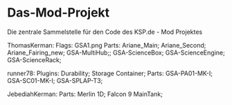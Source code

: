 Das-Mod-Projekt
===============

Die zentrale Sammelstelle für den Code des KSP.de - Mod Projektes

ThomasKerman: 
	Flags: GSA1.png
	Parts: Ariane_Main; Ariane_Second; Ariane_Fairing_new; GSA-MultiHub;; GSA-ScienceBox; GSA-ScienceEngine; GSA-ScienceRack;

runner78: 
  Plugins: Durability; Storage Container;
  Parts: GSA-PA01-MK-I; GSA-SC01-MK-I; GSA-SPLAP-T3;
  
JebediahKerman:
	Parts: Merlin 1D; Falcon 9 MainTank;